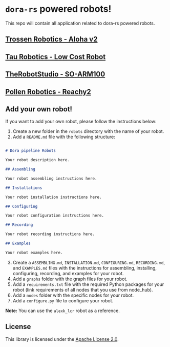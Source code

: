 # `dora-rs` powered robots!

This repo will contain all application related to dora-rs powered robots.

## [Trossen Robotics - Aloha v2](aloha/README.md)

## [Tau Robotics - Low Cost Robot](alexk-lcr/README.md)

## [TheRobotStudio - SO-ARM100](so100/README.md)

## [Pollen Robotics - Reachy2](reachy/README.md)

## Add your own robot!

If you want to add your own robot, please follow the instructions below:

1. Create a new folder in the `robots` directory with the name of your robot.
2. Add a `README.md` file with the following structure:

```markdown

# Dora pipeline Robots

Your robot description here.

## Assembling

Your robot assembling instructions here.

## Installations

Your robot installation instructions here.

## Configuring

Your robot configuration instructions here.

## Recording

Your robot recording instructions here.

## Examples

Your robot examples here.

```

3. Create a `ASSEMBLING.md`, `INSTALLATION.md`, `CONFIGURING.md`, `RECORDING.md`, and `EXAMPLES.md` files with the
   instructions for assembling, installing, configuring, recording, and examples for your robot.
4. Add a `graphs` folder with the graph files for your robot.
5. Add a `requirements.txt` file with the required Python packages for your robot (link requirements of all nodes that you use from node_hub).
6. Add a `nodes` folder with the specific nodes for your robot.
7. Add a `configure.py` file to configure your robot.

**Note:** You can use the `alexk_lcr` robot as a reference.

## License

This library is licensed under the [Apache License 2.0](../LICENSE).
